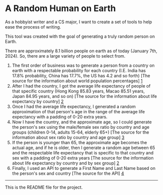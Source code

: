 # A Random Human on Earth


As a hobbyist writer and a CS major, I want to create a set of tools to help ease the process of writing.

This tool was created with the goal of generating a truly random person on Earth.

There are approximately 8.1 billion people on earth as of today (January 7th, 2024). So, there are a large variety of people to select from.

1. The first order of business was to generate a person from a country on earth with a respectable probability for each country (I.E. India has 17.8% probability, China has 17.7%, the US has 4.2 and so forth) [The source for the information about world population percentages] [1]
2. After I had the country, I got the average life expectancy of people of that specific country (Hong Kong 85.83 years, Macao 85.51 years, Japan 84.95 years, and so on) [The source for the information about life expectancy by country] [2]
3. Once I had the average life expectancy, I generated a random approximation of that person's age in the range of the average life expectancy with a padding of 0-20 extra years.
4. Now I have the country, and the approximate age, so I could generate the person's sex using the male/female sex ratio by country and age groups (children 0-14, adults 15-64, elderly 65+) [The source for the information about sex ratio by country and age group] [3]
5. If the person is younger than 65, the approximate age becomes the actual age, and if he is older, then I generate a random age between 65 and the respectable life expectancy that is specific to that country and sex with a padding of 0-20 extra years [The source for the information about life expectancy by country and by sex group] [2]
6. Finally, I used an API to generate a First Name and Last Name based on the person's sex and country [The source for the API] [4]

----

This is the README file for the project.


[src]: https://github.com/pypa/sampleproject
[1]: https://www.worldometers.info/world-population/
[2]: https://www.worldometers.info/demographics/life-expectancy/
[3]: https://statisticstimes.com/demographics/countries-by-sex-ratio.php
[4]: https://api.parser.name